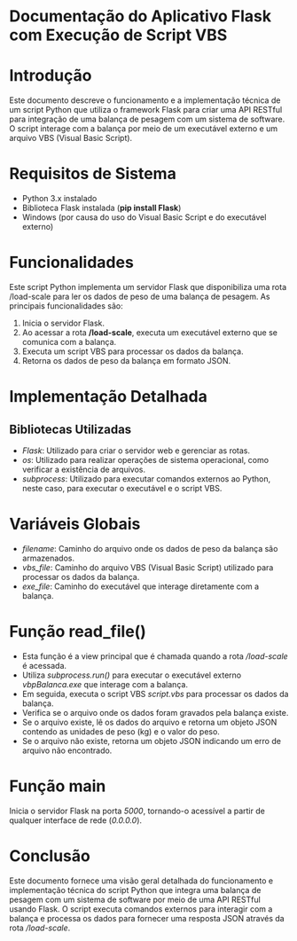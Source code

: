 # Documentação do Aplicativo Flask com Execução de Script VBS

# Introdução
Este documento descreve o funcionamento e a implementação técnica de um script Python que utiliza o framework Flask para criar uma API RESTful para integração de uma balança de pesagem com um sistema de software. O script interage com a balança por meio de um executável externo e um arquivo VBS (Visual Basic Script).

# Requisitos de Sistema
* Python 3.x instalado
* Biblioteca Flask instalada (**pip install Flask**)
* Windows (por causa do uso do Visual Basic Script e do executável externo)

# Funcionalidades
Este script Python implementa um servidor Flask que disponibiliza uma rota /load-scale para ler os dados de peso de uma balança de pesagem. As principais funcionalidades são:

1. Inicia o servidor Flask.
2. Ao acessar a rota **/load-scale**, executa um executável externo que se comunica com a balança.
3. Executa um script VBS para processar os dados da balança.
4. Retorna os dados de peso da balança em formato JSON.

# Implementação Detalhada
## Bibliotecas Utilizadas
* *Flask*: Utilizado para criar o servidor web e gerenciar as rotas.
* *os*: Utilizado para realizar operações de sistema operacional, como verificar a existência de arquivos.
* *subprocess*: Utilizado para executar comandos externos ao Python, neste caso, para executar o executável e o script VBS.

# Variáveis Globais
* *filename*: Caminho do arquivo onde os dados de peso da balança são armazenados.
* *vbs_file*: Caminho do arquivo VBS (Visual Basic Script) utilizado para processar os dados da balança.
* *exe_file*: Caminho do executável que interage diretamente com a balança.

# Função read_file()
* Esta função é a view principal que é chamada quando a rota */load-scale* é acessada.
* Utiliza *subprocess.run()* para executar o executável externo *vbpBalanca.exe* que interage com a balança.
* Em seguida, executa o script VBS *script.vbs* para processar os dados da balança.
* Verifica se o arquivo onde os dados foram gravados pela balança existe.
* Se o arquivo existe, lê os dados do arquivo e retorna um objeto JSON contendo as unidades de peso (kg) e o valor do peso.
* Se o arquivo não existe, retorna um objeto JSON indicando um erro de arquivo não encontrado.

# Função __main__
Inicia o servidor Flask na porta *5000*, tornando-o acessível a partir de qualquer interface de rede (*0.0.0.0*).

# Conclusão
Este documento fornece uma visão geral detalhada do funcionamento e implementação técnica do script Python que integra uma balança de pesagem com um sistema de software por meio de uma API RESTful usando Flask. O script executa comandos externos para interagir com a balança e processa os dados para fornecer uma resposta JSON através da rota */load-scale*.

